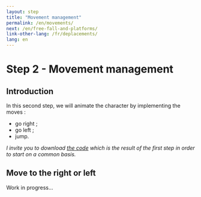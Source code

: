 ```yaml
---
layout: step
title: "Movement management"
permalink: /en/movements/
next: /en/free-fall-and-platforms/
link-other-lang: /fr/deplacements/
lang: en
---
```


# Step 2 - Movement management

## Introduction

In this second step, we will animate the character by implementing the moves :
* go right ;
* go left ;
* jump.

*I invite you to download <a href="https://github.com/chris-scientist/gb-platformer-workshop-01/archive/v1.0.zip" class="external-link" >the code</a> which is the result of the first step in order to start on a common basis.*

## Move to the right or left

Work in progress...
